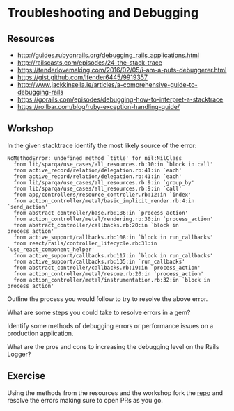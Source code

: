 # Troubleshooting and Debugging

## Resources

- http://guides.rubyonrails.org/debugging_rails_applications.html
- http://railscasts.com/episodes/24-the-stack-trace
- https://tenderlovemaking.com/2016/02/05/i-am-a-puts-debuggerer.html
- https://gist.github.com/lfender6445/9919357
- http://www.jackkinsella.ie/articles/a-comprehensive-guide-to-debugging-rails
- https://gorails.com/episodes/debugging-how-to-interpret-a-stacktrace
- https://rollbar.com/blog/ruby-exception-handling-guide/

## Workshop

In the given stacktrace identify the most likely source of the error:
```console
NoMethodError: undefined method `title' for nil:NilClass
  from lib/sparqa/use_cases/all_resources.rb:10:in `block in call'
  from active_record/relation/delegation.rb:41:in `each'
  from active_record/relation/delegation.rb:41:in `each'
  from lib/sparqa/use_cases/all_resources.rb:9:in `group_by'
  from lib/sparqa/use_cases/all_resources.rb:9:in `call'
  from app/controllers/resource_controller.rb:12:in `index'
  from action_controller/metal/basic_implicit_render.rb:4:in `send_action'
  from abstract_controller/base.rb:186:in `process_action'
  from action_controller/metal/rendering.rb:30:in `process_action'
  from abstract_controller/callbacks.rb:20:in `block in process_action'
  from active_support/callbacks.rb:108:in `block in run_callbacks'
  from react/rails/controller_lifecycle.rb:31:in `use_react_component_helper'
  from active_support/callbacks.rb:117:in `block in run_callbacks'
  from active_support/callbacks.rb:135:in `run_callbacks'
  from abstract_controller/callbacks.rb:19:in `process_action'
  from action_controller/metal/rescue.rb:20:in `process_action'
  from action_controller/metal/instrumentation.rb:32:in `block in process_action'
```

Outline the process you would follow to try to resolve the above error.

What are some steps you could take to resolve errors in a gem?

Identify some methods of debugging errors or performance issues on a production application.

What are the pros and cons to increasing the debugging level on the Rails Logger?

## Exercise

Using the methods from the resources and the workshop fork the [repo](https://github.com/ryanmacg/dasheroo) and resolve the errors making sure to open PRs as you go.
